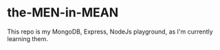 # the-MEN-in-MEAN
This repo is my MongoDB, Express, NodeJs playground, as I'm currently learning them.
